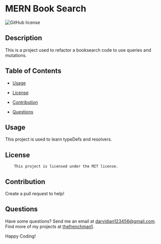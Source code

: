 # MERN Book Search
  ![GitHub license](https://img.shields.io/badge/license-MIT-blue.svg)

  ## Description
  
  This is a project used to refactor a booksearch code to use queries and mutations.
  
  ## Table of Contents
  
  * [Usage](#usage)
  
  * [License](#license)

  * [Contribution](#contribution)
  
  * [Questions](#questions)
  
  
  ## Usage 
  
  This project is used to learn typeDefs and resolvers.
  
  ## License
        This project is licensed under the MIT license.
  
  ## Contribution 
  
  Create a pull request to help!
  
  ## Questions 
  
  Have some questions? Send me an email at darvidian123456@gmail.com. Find more of my projects at [thefrenchman1](https://github.com/thefrenchman1/).
  
  Happy Coding!